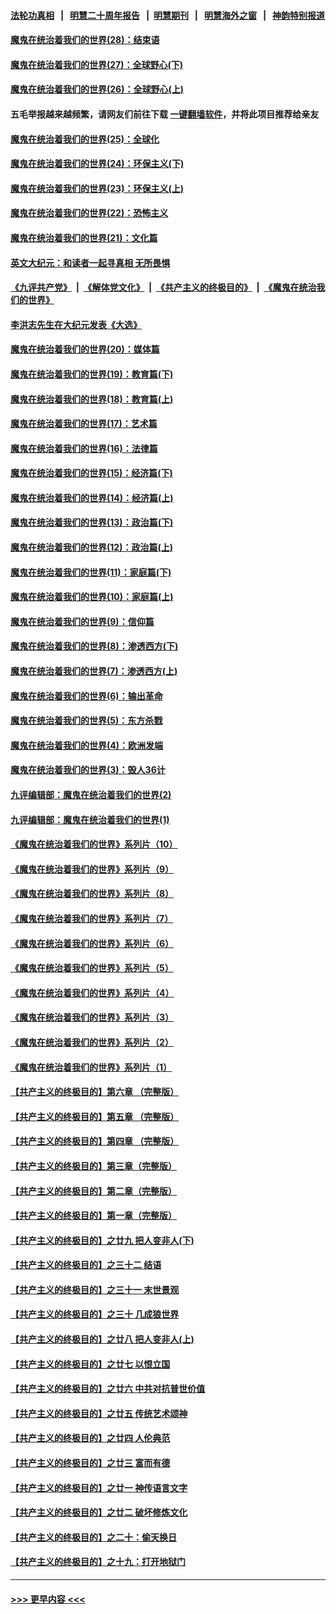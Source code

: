 #### [法轮功真相](https://github.com/gfw-breaker/truth/blob/master/README.md?t=0) &nbsp;&nbsp;|&nbsp;&nbsp; [明慧二十周年报告](https://github.com/gfw-breaker/mh-reports/blob/master/README.md?t=0) &nbsp;&nbsp;|&nbsp;&nbsp;[明慧期刊](https://github.com/gfw-breaker/mh-qikan) &nbsp;&nbsp;|&nbsp;&nbsp; [明慧海外之窗](https://github.com/gfw-breaker/mh-news/blob/master/README.md?t=0) &nbsp;&nbsp;|&nbsp;&nbsp; [神韵特别报道](https://github.com/gfw-breaker/mh-news/blob/master/shenyun.md?t=0)
#### [魔鬼在统治着我们的世界(28)：结束语](../pages/nsc422/n10936246.md?t=06270701) 
#### [魔鬼在统治着我们的世界(27)：全球野心(下)](../pages/nsc422/n10928319.md?t=06270701) 
#### [魔鬼在统治着我们的世界(26)：全球野心(上)](../pages/nsc422/n10900318.md?t=06270701) 
#### 五毛举报越来越频繁，请网友们前往下载 [一键翻墙软件](https://github.com/gfw-breaker/ssr-accounts)，并将此项目推荐给亲友
#### [魔鬼在统治着我们的世界(25)：全球化](../pages/nsc422/n10788205.md?t=06270701) 
#### [魔鬼在统治着我们的世界(24)：环保主义(下)](../pages/nsc422/n10695307.md?t=06270701) 
#### [魔鬼在统治着我们的世界(23)：环保主义(上)](../pages/nsc422/n10688613.md?t=06270701) 
#### [魔鬼在统治着我们的世界(22)：恐怖主义](../pages/nsc422/n10614727.md?t=06270701) 
#### [魔鬼在统治着我们的世界(21)：文化篇](../pages/nsc422/n10597706.md?t=06270701) 
#### [英文大纪元：和读者一起寻真相 无所畏惧](../pages/nsc422/n12542027.md?t=06270701) 
#### [《九评共产党》](https://github.com/begood0513/9ping.md/blob/master/README.md) &nbsp;|&nbsp; [《解体党文化》](../../../../jtdwh.md/blob/master/README.md)  &nbsp;|&nbsp; [《共产主义的终极目的》](../../../../gczydzjmd.md/blob/master/README.md) &nbsp;|&nbsp; [《魔鬼在统治我们的世界》](../../../../mgztzwmdsj.md/blob/master/README.md) 
#### [李洪志先生在大纪元发表《大选》](../pages/nsc422/n12534746.md?t=06270701) 
#### [魔鬼在统治着我们的世界(20)：媒体篇](../pages/nsc422/n10586579.md?t=06270701) 
#### [魔鬼在统治着我们的世界(19)：教育篇(下)](../pages/nsc422/n10564808.md?t=06270701) 
#### [魔鬼在统治着我们的世界(18)：教育篇(上)](../pages/nsc422/n10526970.md?t=06270701) 
#### [魔鬼在统治着我们的世界(17)：艺术篇](../pages/nsc422/n10499093.md?t=06270701) 
#### [魔鬼在统治着我们的世界(16)：法律篇](../pages/nsc422/n10485969.md?t=06270701) 
#### [魔鬼在统治着我们的世界(15)：经济篇(下)](../pages/nsc422/n10469975.md?t=06270701) 
#### [魔鬼在统治着我们的世界(14)：经济篇(上)](../pages/nsc422/n10457370.md?t=06270701) 
#### [魔鬼在统治着我们的世界(13)：政治篇(下)](../pages/nsc422/n10448270.md?t=06270701) 
#### [魔鬼在统治着我们的世界(12)：政治篇(上)](../pages/nsc422/n10444576.md?t=06270701) 
#### [魔鬼在统治着我们的世界(11)：家庭篇(下)](../pages/nsc422/n10440961.md?t=06270701) 
#### [魔鬼在统治着我们的世界(10)：家庭篇(上)](../pages/nsc422/n10435448.md?t=06270701) 
#### [魔鬼在统治着我们的世界(9)：信仰篇](../pages/nsc422/n10432159.md?t=06270701) 
#### [魔鬼在统治着我们的世界(8)：渗透西方(下)](../pages/nsc422/n10429603.md?t=06270701) 
#### [魔鬼在统治着我们的世界(7)：渗透西方(上)](../pages/nsc422/n10426013.md?t=06270701) 
#### [魔鬼在统治着我们的世界(6)：输出革命](../pages/nsc422/n10421536.md?t=06270701) 
#### [魔鬼在统治着我们的世界(5)：东方杀戮](../pages/nsc422/n10417707.md?t=06270701) 
#### [魔鬼在统治着我们的世界(4)：欧洲发端](../pages/nsc422/n10414890.md?t=06270701) 
#### [魔鬼在统治着我们的世界(3)：毁人36计](../pages/nsc422/n10411583.md?t=06270701) 
#### [九评编辑部：魔鬼在统治着我们的世界(2)](../pages/nsc422/n10410036.md?t=06270701) 
#### [九评编辑部：魔鬼在统治着我们的世界(1)](../pages/nsc422/n10406825.md?t=06270701) 
#### [《魔鬼在统治着我们的世界》系列片（10）](../pages/nsc422/n12292670.md?t=06270701) 
#### [《魔鬼在统治着我们的世界》系列片（9）](../pages/nsc422/n12290859.md?t=06270701) 
#### [《魔鬼在统治着我们的世界》系列片（8）](../pages/nsc422/n12287445.md?t=06270701) 
#### [《魔鬼在统治着我们的世界》系列片（7）](../pages/nsc422/n12283425.md?t=06270701) 
#### [《魔鬼在统治着我们的世界》系列片（6）](../pages/nsc422/n12282314.md?t=06270701) 
#### [《魔鬼在统治着我们的世界》系列片（5）](../pages/nsc422/n12281419.md?t=06270701) 
#### [《魔鬼在统治着我们的世界》系列片（4）](../pages/nsc422/n12274024.md?t=06270701) 
#### [《魔鬼在统治着我们的世界》系列片（3）](../pages/nsc422/n12271322.md?t=06270701) 
#### [《魔鬼在统治着我们的世界》系列片（2）](../pages/nsc422/n12269049.md?t=06270701) 
#### [《魔鬼在统治着我们的世界》系列片（1）](../pages/nsc422/n12267575.md?t=06270701) 
#### [【共产主义的终极目的】第六章 （完整版）](../pages/nsc422/n11428913.md?t=06270701) 
#### [【共产主义的终极目的】第五章 （完整版）](../pages/nsc422/n11428912.md?t=06270701) 
#### [【共产主义的终极目的】第四章 （完整版）](../pages/nsc422/n11428907.md?t=06270701) 
#### [【共产主义的终极目的】第三章（完整版）](../pages/nsc422/n11428848.md?t=06270701) 
#### [【共产主义的终极目的】第二章（完整版）](../pages/nsc422/n11428831.md?t=06270701) 
#### [【共产主义的终极目的】第一章（完整版）](../pages/nsc422/n11417651.md?t=06270701) 
#### [【共产主义的终极目的】之廿九 把人变非人(下)](../pages/nsc422/n11344140.md?t=06270701) 
#### [【共产主义的终极目的】之三十二 结语](../pages/nsc422/n11360535.md?t=06270701) 
#### [【共产主义的终极目的】之三十一 末世景观](../pages/nsc422/n11351129.md?t=06270701) 
#### [【共产主义的终极目的】之三十 几成狼世界](../pages/nsc422/n11348280.md?t=06270701) 
#### [【共产主义的终极目的】之廿八 把人变非人(上)](../pages/nsc422/n11340492.md?t=06270701) 
#### [【共产主义的终极目的】之廿七 以恨立国](../pages/nsc422/n11336944.md?t=06270701) 
#### [【共产主义的终极目的】之廿六 中共对抗普世价值](../pages/nsc422/n11324785.md?t=06270701) 
#### [【共产主义的终极目的】之廿五 传统艺术颂神](../pages/nsc422/n11296396.md?t=06270701) 
#### [【共产主义的终极目的】之廿四 人伦典范](../pages/nsc422/n11296397.md?t=06270701) 
#### [【共产主义的终极目的】之廿三 富而有德](../pages/nsc422/n11283598.md?t=06270701) 
#### [【共产主义的终极目的】之廿一 神传语言文字](../pages/nsc422/n11263265.md?t=06270701) 
#### [【共产主义的终极目的】之廿二 破坏修炼文化](../pages/nsc422/n11245728.md?t=06270701) 
#### [【共产主义的终极目的】之二十：偷天换日](../pages/nsc422/n11238846.md?t=06270701) 
#### [【共产主义的终极目的】之十九：打开地狱门](../pages/nsc422/n11206376.md?t=06270701) 

----
#### [ >>> 更早内容 <<< ](../indexes/nsc422-earlier.md)
